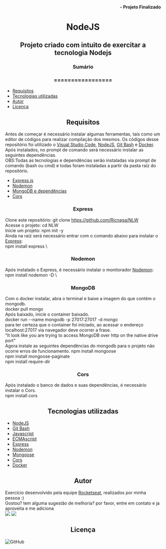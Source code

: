 #### <div align="right">- Projeto Finalizado <div>
# <div align="center">NodeJS<div>
## <div align="center">Projeto criado com intuito de exercitar a tecnologia Nodejs<div>
### <div align="center">Sumário <div>
### <div align="center">================= <div>
<!--ts-->
   - [Requisitos](#Requisitos)
   - [Tecnologias utilizadas](#tecnologias-utilizadas)
   - [Autor](#autor)
   - [Licença](#Licença)
<!--te-->
## <div align="center">Requisitos<div>
Antes de começar é necessário instalar algumas ferramentas, tais como um editor de códigos para realizar compilação dos mesmos. Os códigos desse repositório foi utilizado o [Visual Studio Code](https://code.visualstudio.com/), [NodeJS](https://nodejs.org/en/), [Git Bash](https://gitforwindows.org/) e [Docker](https://docs.docker.com/docker-for-windows/install-windows-home/). Após instalados, no prompt de comando será necessário instalar as seguintes dependências.\
OBS:Todas as tecnologias e dependências serão instaladas via prompt de comando (bash ou cmd) e todas foram instaladas a partir da pasta raíz do repositório.

- [Express.js](#express)
- [Nodemon](#nodemon)
- [MongoDB e dependências](#mongodb)
- [Cors](#Cors)


### <div align="center">Express</div>
Clone este repositório: git clone <https://github.com/Ricnaga/NLW> \
Acesse o projeto: cd NLW \
Inicie um projeto: npm init -y \
Ainda na raíz será necessário entrar com o comando abaixo para instalar o [Express](https://expressjs.com/pt-br/starter/installing.html): \
npm install express \

### <div align="center">Nodemon</div>
Após instalado o Express, é necessário instalar o monitorador [Nodemon](https://nodemon.io/): \
npm install nodemon -D \

### <div align="center">MongoDB</div>
Com o docker instalar, abra o terminal e baixe a imagem do que contém o mongodb.\
docker pull mongo \
Após baixado, inicie o container baixado.\
docker run --name mongodb -p 27017:27017 -d mongo \
para ter certeza que o container foi iniciado, ao acessar o endereço localhost:27017 via navegador deve ocorrer a frase. \
"It look like you are trying to access MongoDB over http on the native drive port"\
Agora instale as seguintes dependências do mongodb para o projeto não ocorre erros de funcionamento.
npm install mongoose \
npm install mongoose-paginate \
npm install require-dir 

### <div align="center">Cors</div>
Após instalado o banco de dados e suas dependências, é necessário instalar o Cors.\
npm install cors

## <div align="center">Tecnologias utilizadas<div>
- [NodeJS](https://nodejs.org/en/)
- [Git Bash](https://gitforwindows.org/)
- [Javascript](https://developer.mozilla.org/pt-BR/docs/Web/JavaScript)
- [ECMAscript](https://www.ecma-international.org/publications/standards/Standard.htm)
- [Express](https://expressjs.com/pt-br/starter/installing.html)
- [Nodemon](https://nodemon.io/)
- [Mongoose](https://mongoosejs.com/)
- [Cors](https://developer.mozilla.org/pt-BR/docs/Web/HTTP/Controle_Acesso_CORS)
- [Docker](https://docs.docker.com/docker-for-windows/install-windows-home/)


## <div align="center">Autor<div>
Exercício desenvolvido pela equipe [Rocketseat](https://rocketseat.com.br/), realizados por minha pessoa :) \
Gostou? tem alguma sugestão de melhoria? por favor, entre em contato e ja aproveita e me adiciona \
<a href="https://www.linkedin.com/in/ricardo-nagatomy-56553254"><img src="https://img.shields.io/badge/-RicardoNaga-blue?style=flat-square&logo=Linkedin&logoColor=white"></a>
<a href="https://app.rocketseat.com.br/me/ricardo-nagatomy-08130"><img src="https://img.shields.io/badge/-Rocketseat-000?style=flat-square&logo=&logoColor=white"></a>

## <div align="center">Licença<div>

![GitHub](https://img.shields.io/github/license/Ricnaga/NodeJS)